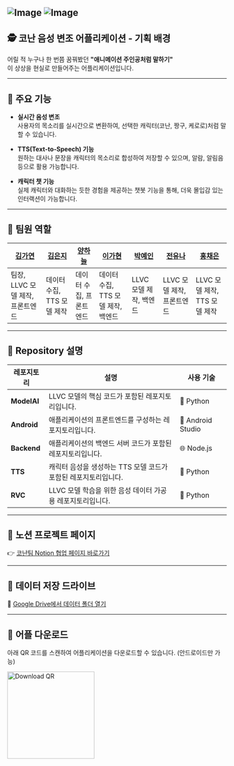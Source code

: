 ![Image](https://github.com/user-attachments/assets/eb72e77f-46da-4209-9e49-61263390cff1)
![Image](https://github.com/user-attachments/assets/f6c356c9-c6c6-467f-97cf-724dad1a66ba)
---
## 🕵️ 코난 음성 변조 어플리케이션 - 기획 배경

어릴 적 누구나 한 번쯤 꿈꿔봤던 **"애니메이션 주인공처럼 말하기"**  
이 상상을 현실로 만들어주는 어플리케이션입니다.

---

## 🎯 주요 기능

- **실시간 음성 변조**  
  사용자의 목소리를 실시간으로 변환하여, 선택한 캐릭터(코난, 짱구, 케로로)처럼 말할 수 있습니다.

- **TTS(Text-to-Speech) 기능**  
  원하는 대사나 문장을 캐릭터의 목소리로 합성하여 저장할 수 있으며, 알람, 알림음 등으로 활용 가능합니다.

- **캐릭터 챗 기능**  
  실제 캐릭터와 대화하는 듯한 경험을 제공하는 챗봇 기능을 통해, 더욱 몰입감 있는 인터랙션이 가능합니다.

---
## 👥 팀원 역할

| [김가연](https://github.com/alicia0928) | [김은지](https://github.com/EUNJIKIM810) | [양하늘](https://github.com/haneul8852) | [이가현](https://github.com/egahyun) | [박예인](https://github.com/yenqkr) | [전유나](https://github.com/Erna23) | [홍채은](https://github.com/chaeeun0125) |
|------------------------------------------|----------------------------------------|------------------------------------------|----------------------------------------|----------------------------------------|----------------------------------------|------------------------------------------|
| 팀장, LLVC 모델 제작, 프론트엔드         | 데이터 수집, TTS 모델 제작             | 데이터 수집, 프론트엔드                  | 데이터 수집, TTS 모델 제작, 백엔드      | LLVC 모델 제작, 백엔드                 | LLVC 모델 제작, 프론트엔드             | LLVC 모델 제작, TTS 모델 제작           |

---
## 📁 Repository 설명

| 레포지토리 | 설명 | 사용 기술 |
|------------|------|------------|
| **ModelAI** | LLVC 모델의 핵심 코드가 포함된 레포지토리입니다. | 🐍 Python |
| **Android** | 애플리케이션의 프론트엔드를 구성하는 레포지토리입니다. | 📱 Android Studio |
| **Backend** | 애플리케이션의 백엔드 서버 코드가 포함된 레포지토리입니다. | 🌐 Node.js |
| **TTS** | 캐릭터 음성을 생성하는 TTS 모델 코드가 포함된 레포지토리입니다. | 🐍 Python |
| **RVC** | LLVC 모델 학습을 위한 음성 데이터 가공용 레포지토리입니다. | 🐍 Python |

---

## 📄 노션 프로젝트 페이지

👉 [코난팀 Notion 협업 페이지 바로가기](https://typhoon-psychology-bec.notion.site/1ac87aeb4a278061bf79c9538a0809f9?source=copy_link)

---

## 📂 데이터 저장 드라이브

📎 [Google Drive에서 데이터 폴더 열기](https://drive.google.com/drive/folders/1U0hjs_n8ym2yXLKCdcxImpWOwHzrgQv_)

---

## 📲 어플 다운로드

아래 QR 코드를 스캔하여 어플리케이션을 다운로드할 수 있습니다. (안드로이드만 가능)

<img src="https://github.com/user-attachments/assets/61c27848-c27a-4e51-8b67-072ef3c91726" alt="Download QR" width="200"/>

